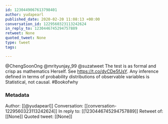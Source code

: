 ```yaml
---
id: 1230449067613798401
author: yudapearl
published_date: 2020-02-20 11:08:13 +00:00
conversation_id: 1229560323113242624
in_reply_to: 1230446745294757889
retweet: None
quoted_tweet: None
type: tweet
tags:

---
```


@ChengSoonOng @mrityunjay_99 @suzatweet The test is as formal and crisp as mathematics Herself. See https://t.co/dvCDe5fJsY. Any inference defined in terms of probability distributions of observable variables is Statistical, not causal. #Bookofwhy

### Metadata

Author: [[@yudapearl]]
Conversation: [[conversation-1229560323113242624]]
In reply to: [[1230446745294757889]]
Retweet of: [[None]]
Quoted tweet: [[None]]
